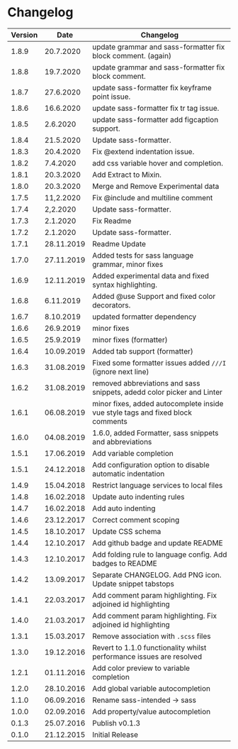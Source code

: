 # Changelog

| Version | Date       | Changelog                                                                      |
| ------- | ---------- | ------------------------------------------------------------------------------ |
| 1.8.9   | 20.7.2020  | update grammar and sass-formatter fix block comment. (again)                   |
| 1.8.8   | 19.7.2020  | update grammar and sass-formatter fix block comment.                           |
| 1.8.7   | 27.6.2020  | update sass-formatter fix keyframe point issue.                                |
| 1.8.6   | 16.6.2020  | update sass-formatter fix tr tag issue.                                        |
| 1.8.5   | 2.6.2020   | update sass-formatter add figcaption support.                                  |
| 1.8.4   | 21.5.2020  | Update sass-formatter.                                                         |
| 1.8.3   | 20.4.2020  | Fix @extend indentation issue.                                                 |
| 1.8.2   | 7.4.2020   | add css variable hover and completion.                                         |
| 1.8.1   | 20.3.2020  | Add Extract to Mixin.                                                          |
| 1.8.0   | 20.3.2020  | Merge and Remove Experimental data                                             |
| 1.7.5   | 11,2.2020  | Fix @include and multiline comment                                             |
| 1.7.4   | 2,2.2020   | Update sass-formatter.                                                         |
| 1.7.3   | 2.1.2020   | Fix Readme                                                                     |
| 1.7.2   | 2.1.2020   | Update sass-formatter.                                                         |
| 1.7.1   | 28.11.2019 | Readme Update                                                                  |
| 1.7.0   | 27.11.2019 | Added tests for sass language grammar, minor fixes                             |
| 1.6.9   | 12.11.2019 | Added experimental data and fixed syntax highlighting.                         |
| 1.6.8   | 6.11.2019  | Added @use Support and fixed color decorators.                                 |
| 1.6.7   | 8.10.2019  | updated formatter dependency                                                   |
| 1.6.6   | 26.9.2019  | minor fixes                                                                    |
| 1.6.5   | 25.9.2019  | minor fixes (formatter)                                                        |
| 1.6.4   | 10.09.2019 | Added tab support (formatter)                                                  |
| 1.6.3   | 31.08.2019 | Fixed some formatter issues added `///I` (ignore next line)                    |
| 1.6.2   | 31.08.2019 | removed abbreviations and sass snippets, adedd color picker and Linter         |
| 1.6.1   | 06.08.2019 | minor fixes, added autocomplete inside vue style tags and fixed block comments |
| 1.6.0   | 04.08.2019 | 1.6.0, added Formatter, sass snippets and abbreviations                        |
| 1.5.1   | 17.06.2019 | Add variable completion                                                        |
| 1.5.1   | 24.12.2018 | Add configuration option to disable automatic indentation                      |
| 1.4.9   | 15.04.2018 | Restrict language services to local files                                      |
| 1.4.8   | 16.02.2018 | Update auto indenting rules                                                    |
| 1.4.7   | 16.02.2018 | Add auto indenting                                                             |
| 1.4.6   | 23.12.2017 | Correct comment scoping                                                        |
| 1.4.5   | 18.10.2017 | Update CSS schema                                                              |
| 1.4.4   | 12.10.2017 | Add github badge and update README                                             |
| 1.4.3   | 12.10.2017 | Add folding rule to language config. Add badges to README                      |
| 1.4.2   | 13.09.2017 | Separate CHANGELOG. Add PNG icon. Update snippet tabstops                      |
| 1.4.1   | 22.03.2017 | Add comment param highlighting. Fix adjoined id highlighting                   |
| 1.4.0   | 21.03.2017 | Add comment param highlighting. Fix adjoined id highlighting                   |
| 1.3.1   | 15.03.2017 | Remove association with `.scss` files                                          |
| 1.3.0   | 19.12.2016 | Revert to 1.1.0 functionality whilst performance issues are resolved           |
| 1.2.1   | 01.11.2016 | Add color preview to variable completion                                       |
| 1.2.0   | 28.10.2016 | Add global variable autocompletion                                             |
| 1.1.0   | 06.09.2016 | Rename sass-intended -> sass                                                   |
| 1.0.0   | 02.09.2016 | Add property/value autocompletion                                              |
| 0.1.3   | 25.07.2016 | Publish v0.1.3                                                                 |
| 0.1.0   | 21.12.2015 | Initial Release                                                                |

